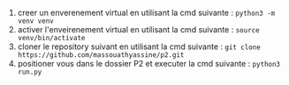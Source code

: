 1. creer un enverenement virtual en utilisant la cmd suivante : `python3 -m venv venv`
2. activer l'enveirenement virtual en utilisant la cmd suivante : `source venv/bin/activate`
3. cloner le repository suivant en utilisant la cmd suivante : `git clone https://github.com/massouathyassine/p2.git`
4. positioner vous dans le dossier P2 et executer la cmd suivante : `python3 run.py`
